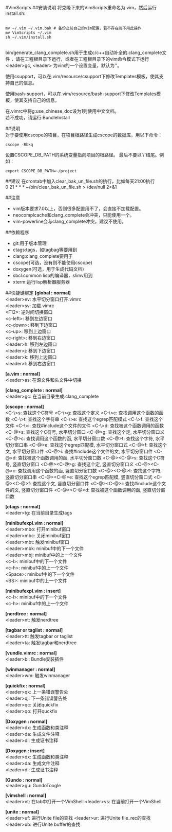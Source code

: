 #VimScripts
##安装说明
将克隆下来的VimScripts重命名为.vim，然后运行install.sh:  
<pre>
<code>
mv ~/.vim ~/.vim.bak # 备份之前自己的vim配置，若不存在则不用此操作  
mv VimScripts ~/.vim  
sh ~/.vim/install.sh  
</code>
</pre>

bin/generate\_clang\_complete.sh用于生成c/c++自动补全的.clang\_complete文件
，请在工程根目录下运行，或者在工程根目录下的vim命令模式下运行
&lt;leader&gt;gc, &lt;leader&gt; 为vim的一个设置变量，默认为'\'。

使用csupport，可以在.vim/resource/csupport下修改Templates模板，使其支持自己的信息。  

使用bash-support，可以在.vim/resource/bash-support下修改Templates模板，使其支持自己的信息。  

在.vimrc中将g:use\_chinese\_doc设为1则使用中文文档。  
若不成功，请运行:BundleInstall   

##说明  
对于要使用cscope的项目，在项目根路径生成cscope的数据库，用以下命令：
<pre><code>cscope -Rbkq</code></pre>
设置CSCOPE\_DB\_PATH的系统变量指向项目的根路径。 最后不要以'/'结尾。例如：  
<pre><code>export CSCOPE_DB_PATH=~/project</code></pre>

##建议
在crontab中加入clear\_bak\_un\_file.sh的执行，比如每天21:00执行  
0 21 * * * ~/bin/clear\_bak\_un\_file.sh > /dev/null 2>&1  

##注意
- vim版本要求7.0以上，否则很多配置用不了，会直接不加载配置。
- neocomplcache和clang\_complete会冲突，只能使用一个。
- vim-powerline会与clang\_complete冲突，建议不使用。

##依赖程序
- git:用于版本管理
- ctags:tags，如tagbag等要用到
- clang:clang\_complete要用于
- cscope(可选，没有则不能使用cscope)
- doxygen(可选，用于生成代码文档)
- sbcl:common lisp的编译器，slimv用到
- xterm:运行lisp解析器服务器


##快捷键绑定
**[global : normal]**  
&lt;leader&gt;ev: 	水平切分窗口打开.vimrc  
&lt;leader&gt;sv: 	加载.vimrc  
&lt;F12&gt;: 			逆时间切换窗口  
&lt;c-left&gt;: 		移到左边窗口  
&lt;c-down&gt;: 		移到下边窗口  
&lt;c-up&gt;: 		移到上边窗口  
&lt;c-right&gt;: 		移到右边窗口  
&lt;leader&gt;h: 		移到左边窗口  
&lt;leader&gt;j: 		移到下边窗口  
&lt;leader&gt;k: 		移到上边窗口  
&lt;leader&gt;l: 		移到右边窗口  

**[a.vim : normal]**  
&lt;leader&gt;as: 	在源文件和头文件中切换  

**[clang_complete : normal]**  
&lt;leader&gt;gc: 	在当前目录生成.clang\_complete  

**[cscope : normal]**  
&lt;C-\\&gt;s:  查找这个C符号 
&lt;C-\\&gt;g:  查找这个定义
&lt;C-\\&gt;c:  查找调用这个函数的函数
&lt;C-\\&gt;t:  查找这个字符串
&lt;C-\\&gt;e:  查找这个egrep匹配模式
&lt;C-\\&gt;f:  查找这个文件
&lt;C-\\&gt;i:  查找#include这个文件的文件
&lt;C-\\&gt;d:  查找被这个函数调用的函数
&lt;C-@&gt;s:   查找这个C符号, 水平切分窗口 
&lt;C-@&gt;g:   查找这个定, 水平切分窗口义
&lt;C-@&gt;c:   查找调用这个函数的函, 水平切分窗口数
&lt;C-@&gt;t:   查找这个字符, 水平切分窗口串
&lt;C-@&gt;e:   查找这个egrep匹配模, 水平切分窗口式
&lt;C-@&gt;f:   查找这个文, 水平切分窗口件
&lt;C-@&gt;i:   查找#include这个文件的文, 水平切分窗口件
&lt;C-@&gt;d:   查找被这个函数调用的函, 水平切分窗口数
&lt;C-@&gt;&lt;C-@&gt;s:  查找这个C符号, 竖直切分窗口 
&lt;C-@&gt;&lt;C-@&gt;g:  查找这个定, 竖直切分窗口义
&lt;C-@&gt;&lt;C-@&gt;c:  查找调用这个函数的函, 竖直切分窗口数
&lt;C-@&gt;&lt;C-@&gt;t:  查找这个字符, 竖直切分窗口串
&lt;C-@&gt;&lt;C-@&gt;e:  查找这个egrep匹配模, 竖直切分窗口式
&lt;C-@&gt;&lt;C-@&gt;f:  查找这个文, 竖直切分窗口件
&lt;C-@&gt;&lt;C-@&gt;i:  查找#include这个文件的文, 竖直切分窗口件
&lt;C-@&gt;&lt;C-@&gt;d:  查找被这个函数调用的函, 竖直切分窗口数

**[ctags : normal]**  
&lt;leader&gt;tg: 	在当前目录生成tags  

**[minibufexpl.vim : normal]**  
&lt;leader&gt;mbo: 	打开minibuf窗口  
&lt;leader&gt;mbc: 	关闭minibuf窗口  
&lt;leader&gt;mbt: 	触发minibuf窗口  
&lt;leader&gt;mbk: 	minibuf中的下一个文件  
&lt;leader&gt;mbj: 	minibuf中的上一个文件  
&lt;c-l&gt;: 			minibuf中的下一个文件  
&lt;c-h&gt;: 			minibuf中的上一个文件  
&lt;Space&gt;: 			minibuf中的下一个文件  
&lt;BS&gt;: 			minibuf中的上一个文件  

**[minibufexpl.vim : insert]**  
&lt;c-l&gt;: 			minibuf中的下一个文件  
&lt;c-h&gt;: 			minibuf中的上一个文件  

**[nerdtree : normal]**  
&lt;leader&gt;nt: 	触发nerdtree  

**[tagbar or taglist : normal]**  
&lt;leader&gt;tt: 	触发tagbar or taglist  
&lt;leader&gt;ta: 	触发tagbar和nerdtree  

**[vundle.vimrc : normal]**  
&lt;leader&gt;bi: 	Bundle安装插件  

**[winmanager : normal]**  
&lt;leader&gt;wm: 	触发winmanager  

**[quickfix : normal]**  
&lt;leader&gt;qk:		上一条错误警告处  
&lt;leader&gt;qj: 	下一条错误警告处  
&lt;leader&gt;qc:		关闭quickfix  
&lt;leader&gt;qo:		打开quckfix  

**[Doxygen : normal]**  
&lt;leader&gt;dx: 	生成函数和类注释  
&lt;leader&gt;da: 	生成文件注释  
&lt;leader&gt;dl: 	生成证书注释  

**[Doxygen : insert]**  
&lt;leader&gt;dx: 	生成函数和类注释  
&lt;leader&gt;da: 	生成文件注释  
&lt;leader&gt;dl: 	生成证书注释  

**[Gundo : normal]**  
&lt;leader&gt;gu: 	GundoToogle  

**[vimshell : normal]**  
&lt;leader&gt;vt:   在tab中打开一个VimShell
&lt;leader&gt;vs:   在当前打开一个VimShell

**[unite : normal]**  
&lt;leader&gt;uf:   进行Unite file的查找
&lt;leader&gt;ur:   进行Unite file\_rec的查找
&lt;leader&gt;ub:   进行Unite buffer的查找
